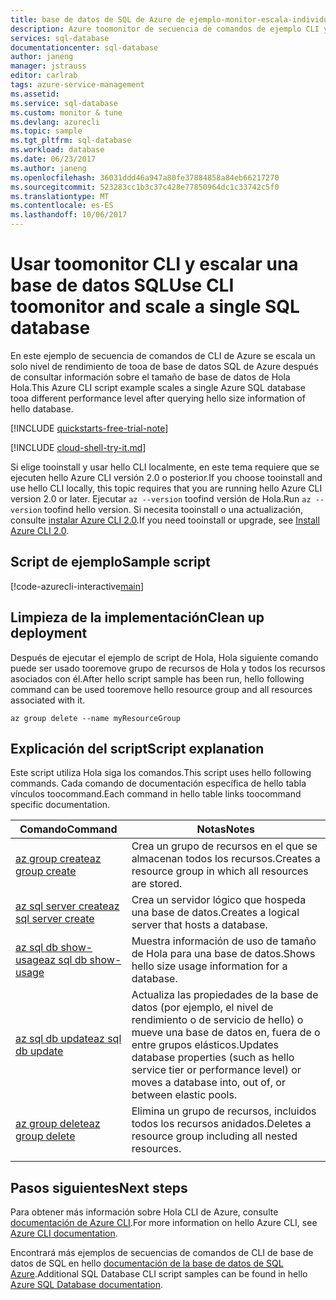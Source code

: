 ```yaml
---
title: base de datos de SQL de Azure de ejemplo-monitor-escala-individual de aaaCLI | Documentos de Microsoft
description: Azure toomonitor de secuencia de comandos de ejemplo CLI y la escala una sola base de datos de SQL Azure
services: sql-database
documentationcenter: sql-database
author: janeng
manager: jstrauss
editor: carlrab
tags: azure-service-management
ms.assetid: 
ms.service: sql-database
ms.custom: monitor & tune
ms.devlang: azurecli
ms.topic: sample
ms.tgt_pltfrm: sql-database
ms.workload: database
ms.date: 06/23/2017
ms.author: janeng
ms.openlocfilehash: 36031ddd46a947a80fe37884858a84eb66217270
ms.sourcegitcommit: 523283cc1b3c37c428e77850964dc1c33742c5f0
ms.translationtype: MT
ms.contentlocale: es-ES
ms.lasthandoff: 10/06/2017
---
```

# <a name="use-cli-toomonitor-and-scale-a-single-sql-database"></a><span data-ttu-id="7ab8b-103">Usar toomonitor CLI y escalar una base de datos SQL</span><span class="sxs-lookup"><span data-stu-id="7ab8b-103">Use CLI toomonitor and scale a single SQL database</span></span>

<span data-ttu-id="7ab8b-104">En este ejemplo de secuencia de comandos de CLI de Azure se escala un solo nivel de rendimiento de tooa de base de datos SQL de Azure después de consultar información sobre el tamaño de base de datos de Hola Hola.</span><span class="sxs-lookup"><span data-stu-id="7ab8b-104">This Azure CLI script example scales a single Azure SQL database tooa different performance level after querying hello size information of hello database.</span></span> 

[!INCLUDE [quickstarts-free-trial-note](../../../includes/quickstarts-free-trial-note.md)]

[!INCLUDE [cloud-shell-try-it.md](../../../includes/cloud-shell-try-it.md)]

<span data-ttu-id="7ab8b-105">Si elige tooinstall y usar hello CLI localmente, en este tema requiere que se ejecuten hello Azure CLI versión 2.0 o posterior.</span><span class="sxs-lookup"><span data-stu-id="7ab8b-105">If you choose tooinstall and use hello CLI locally, this topic requires that you are running hello Azure CLI version 2.0 or later.</span></span> <span data-ttu-id="7ab8b-106">Ejecutar `az --version` toofind versión de Hola.</span><span class="sxs-lookup"><span data-stu-id="7ab8b-106">Run `az --version` toofind hello version.</span></span> <span data-ttu-id="7ab8b-107">Si necesita tooinstall o una actualización, consulte [instalar Azure CLI 2.0]( /cli/azure/install-azure-cli).</span><span class="sxs-lookup"><span data-stu-id="7ab8b-107">If you need tooinstall or upgrade, see [Install Azure CLI 2.0]( /cli/azure/install-azure-cli).</span></span> 

## <a name="sample-script"></a><span data-ttu-id="7ab8b-108">Script de ejemplo</span><span class="sxs-lookup"><span data-stu-id="7ab8b-108">Sample script</span></span>

[!code-azurecli-interactive[main](../../../cli_scripts/sql-database/monitor-and-scale-database/monitor-and-scale-database.sh "Monitor and scale single SQL Database")]

## <a name="clean-up-deployment"></a><span data-ttu-id="7ab8b-109">Limpieza de la implementación</span><span class="sxs-lookup"><span data-stu-id="7ab8b-109">Clean up deployment</span></span>

<span data-ttu-id="7ab8b-110">Después de ejecutar el ejemplo de script de Hola, Hola siguiente comando puede ser usado tooremove grupo de recursos de Hola y todos los recursos asociados con él.</span><span class="sxs-lookup"><span data-stu-id="7ab8b-110">After hello script sample has been run, hello following command can be used tooremove hello resource group and all resources associated with it.</span></span>

```azurecli-interactive
az group delete --name myResourceGroup
```

## <a name="script-explanation"></a><span data-ttu-id="7ab8b-111">Explicación del script</span><span class="sxs-lookup"><span data-stu-id="7ab8b-111">Script explanation</span></span>

<span data-ttu-id="7ab8b-112">Este script utiliza Hola siga los comandos.</span><span class="sxs-lookup"><span data-stu-id="7ab8b-112">This script uses hello following commands.</span></span> <span data-ttu-id="7ab8b-113">Cada comando de documentación específica de hello tabla vínculos toocommand.</span><span class="sxs-lookup"><span data-stu-id="7ab8b-113">Each command in hello table links toocommand specific documentation.</span></span>

| <span data-ttu-id="7ab8b-114">Comando</span><span class="sxs-lookup"><span data-stu-id="7ab8b-114">Command</span></span> | <span data-ttu-id="7ab8b-115">Notas</span><span class="sxs-lookup"><span data-stu-id="7ab8b-115">Notes</span></span> |
|---|---|
| [<span data-ttu-id="7ab8b-116">az group create</span><span class="sxs-lookup"><span data-stu-id="7ab8b-116">az group create</span></span>](https://docs.microsoft.com/cli/azure/group#create) | <span data-ttu-id="7ab8b-117">Crea un grupo de recursos en el que se almacenan todos los recursos.</span><span class="sxs-lookup"><span data-stu-id="7ab8b-117">Creates a resource group in which all resources are stored.</span></span> |
| [<span data-ttu-id="7ab8b-118">az sql server create</span><span class="sxs-lookup"><span data-stu-id="7ab8b-118">az sql server create</span></span>](https://docs.microsoft.com/cli/azure/sql/server#create) | <span data-ttu-id="7ab8b-119">Crea un servidor lógico que hospeda una base de datos.</span><span class="sxs-lookup"><span data-stu-id="7ab8b-119">Creates a logical server that hosts a database.</span></span> |
| [<span data-ttu-id="7ab8b-120">az sql db show-usage</span><span class="sxs-lookup"><span data-stu-id="7ab8b-120">az sql db show-usage</span></span>](https://docs.microsoft.com/cli/azure/sql/db#show-usage) | <span data-ttu-id="7ab8b-121">Muestra información de uso de tamaño de Hola para una base de datos.</span><span class="sxs-lookup"><span data-stu-id="7ab8b-121">Shows hello size usage information for a database.</span></span> |
| [<span data-ttu-id="7ab8b-122">az sql db update</span><span class="sxs-lookup"><span data-stu-id="7ab8b-122">az sql db update</span></span>](https://docs.microsoft.com/cli/azure/sql/db#update) | <span data-ttu-id="7ab8b-123">Actualiza las propiedades de la base de datos (por ejemplo, el nivel de rendimiento o de servicio de hello) o mueve una base de datos en, fuera de o entre grupos elásticos.</span><span class="sxs-lookup"><span data-stu-id="7ab8b-123">Updates database properties (such as hello service tier or performance level) or moves a database into, out of, or between elastic pools.</span></span> |
| [<span data-ttu-id="7ab8b-124">az group delete</span><span class="sxs-lookup"><span data-stu-id="7ab8b-124">az group delete</span></span>](https://docs.microsoft.com/cli/azure/vm/extension#set) | <span data-ttu-id="7ab8b-125">Elimina un grupo de recursos, incluidos todos los recursos anidados.</span><span class="sxs-lookup"><span data-stu-id="7ab8b-125">Deletes a resource group including all nested resources.</span></span> |
|||

## <a name="next-steps"></a><span data-ttu-id="7ab8b-126">Pasos siguientes</span><span class="sxs-lookup"><span data-stu-id="7ab8b-126">Next steps</span></span>

<span data-ttu-id="7ab8b-127">Para obtener más información sobre Hola CLI de Azure, consulte [documentación de Azure CLI](https://docs.microsoft.com/cli/azure/overview).</span><span class="sxs-lookup"><span data-stu-id="7ab8b-127">For more information on hello Azure CLI, see [Azure CLI documentation](https://docs.microsoft.com/cli/azure/overview).</span></span>

<span data-ttu-id="7ab8b-128">Encontrará más ejemplos de secuencias de comandos de CLI de base de datos de SQL en hello [documentación de la base de datos de SQL Azure](../sql-database-cli-samples.md).</span><span class="sxs-lookup"><span data-stu-id="7ab8b-128">Additional SQL Database CLI script samples can be found in hello [Azure SQL Database documentation](../sql-database-cli-samples.md).</span></span>
